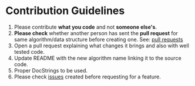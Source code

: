 # Contribution Guidelines

1. Please contribute **what you code** and not **someone else's**.
2. **Please check** whether another person has sent the **pull request** for same algorithm/data structure before creating one. See: [pull requests](https://github.com/ManrajGrover/algorithms-js/pulls)
3. Open a pull request explaining what changes it brings and also with well tested code.
4. Update README with the new algorithm name linking it to the source code.
5. Proper DocStrings to be used.
6. Please check [issues](https://github.com/ManrajGrover/algorithms-js/issues) created before requesting for a feature.
